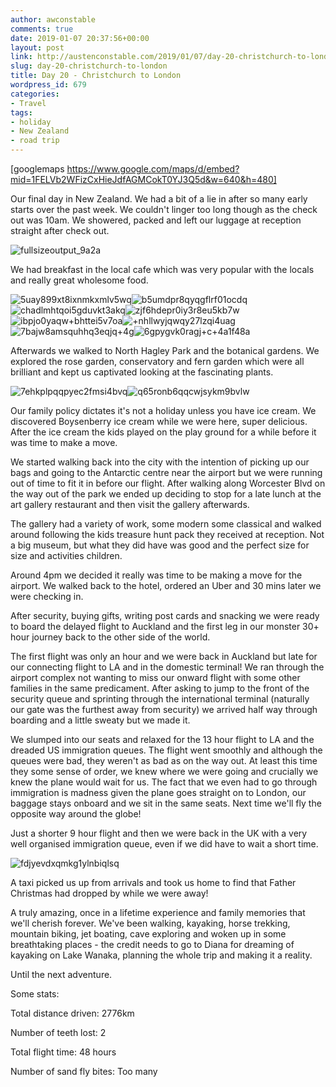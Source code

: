 ```yaml
---
author: awconstable
comments: true
date: 2019-01-07 20:37:56+00:00
layout: post
link: http://austenconstable.com/2019/01/07/day-20-christchurch-to-london/
slug: day-20-christchurch-to-london
title: Day 20 - Christchurch to London
wordpress_id: 679
categories:
- Travel
tags:
- holiday
- New Zealand
- road trip
---
```


[googlemaps https://www.google.com/maps/d/embed?mid=1FELVb2WFizCxHieJdfAGMCokT0YJ3Q5d&w=640&h=480]

Our final day in New Zealand. We had a bit of a lie in after so many early starts over the past week. We couldn't linger too long though as the check out was 10am. We showered, packed and left our luggage at reception straight after check out.

![fullsizeoutput_9a2a](https://austenconstable.files.wordpress.com/2019/01/fullsizeoutput_9a2a.jpeg)

We had breakfast in the local cafe which was very popular with the locals and really great wholesome food.

![5uay899xt8ixnmkxmlv5wq](https://austenconstable.files.wordpress.com/2019/01/5uay899xt8ixnmkxmlv5wq.jpg)![b5umdpr8qyqgflrf01ocdq](https://austenconstable.files.wordpress.com/2019/01/b5umdpr8qyqgflrf01ocdq.jpg)![chadlmhtqoi5gduvkt3akq](https://austenconstable.files.wordpress.com/2019/01/chadlmhtqoi5gduvkt3akq.jpg)![zjf6hdepr0iy3r8eu5kb7w](https://austenconstable.files.wordpress.com/2019/01/zjf6hdepr0iy3r8eu5kb7w.jpg)![ibpjo0yaqw+bhttei5v7oa](https://austenconstable.files.wordpress.com/2019/01/ibpjo0yaqwbhttei5v7oa.jpg)![+nhllwyjqwqy27lzqi4uag](https://austenconstable.files.wordpress.com/2019/01/nhllwyjqwqy27lzqi4uag.jpg)![7bajw8amsquhhq3eqjq+4g](https://austenconstable.files.wordpress.com/2019/01/7bajw8amsquhhq3eqjq4g.jpg)![6gpygvk0ragj+c+4a1f48a](https://austenconstable.files.wordpress.com/2019/01/6gpygvk0ragjc4a1f48a.jpg)

Afterwards we walked to North Hagley Park and the botanical gardens. We explored the rose garden, conservatory and fern garden which were all brilliant and kept us captivated looking at the fascinating plants.

![7ehkplpqqpyec2fmsi4bvq](https://austenconstable.files.wordpress.com/2019/01/7ehkplpqqpyec2fmsi4bvq.jpg)![q65ronb6qqcwjsykm9bvlw](https://austenconstable.files.wordpress.com/2019/01/q65ronb6qqcwjsykm9bvlw.jpg)

Our family policy dictates it's not a holiday unless you have ice cream. We discovered Boysenberry ice cream while we were here, super delicious. After the ice cream the kids played on the play ground for a while before it was time to make a move.

We started walking back into the city with the intention of picking up our bags and going to the Antarctic centre near the airport but we were running out of time to fit it in before our flight. After walking along Worcester Blvd on the way out of the park we ended up deciding to stop for a late lunch at the art gallery restaurant and then visit the gallery afterwards.

The gallery had a variety of work, some modern some classical and walked around following the kids treasure hunt pack they received at reception. Not a big museum, but what they did have was good and the perfect size for size and activities children.

Around 4pm we decided it really was time to be making a move for the airport. We walked back to the hotel, ordered an Uber and 30 mins later we were checking in.

After security, buying gifts, writing post cards and snacking we were ready to board the delayed flight to Auckland and the first leg in our monster 30+ hour journey back to the other side of the world.

The first flight was only an hour and we were back in Auckland but late for our connecting flight to LA and in the domestic terminal! We ran through the airport complex not wanting to miss our onward flight with some other families in the same predicament. After asking to jump to the front of the security queue and sprinting through the international terminal (naturally our gate was the furthest away from security) we arrived half way through boarding and a little sweaty but we made it.

We slumped into our seats and relaxed for the 13 hour flight to LA and the dreaded US immigration queues. The flight went smoothly and although the queues were bad, they weren't as bad as on the way out. At least this time they some sense of order, we knew where we were going and crucially we knew the plane would wait for us. The fact that we even had to go through immigration is madness given the plane goes straight on to London, our baggage stays onboard and we sit in the same seats. Next time we'll fly the opposite way around the globe!

Just a shorter 9 hour flight and then we were back in the UK with a very well organised immigration queue, even if we did have to wait a short time.

![fdjyevdxqmkg1ylnbiqlsq](https://austenconstable.files.wordpress.com/2019/01/fdjyevdxqmkg1ylnbiqlsq.jpg)

A taxi picked us up from arrivals and took us home to find that Father Christmas had dropped by while we were away!

A truly amazing, once in a lifetime experience and family memories that we'll cherish forever. We've been walking, kayaking, horse trekking, mountain biking, jet boating, cave exploring and woken up in some breathtaking places - the credit needs to go to Diana for dreaming of kayaking on Lake Wanaka, planning the whole trip and making it a reality.

Until the next adventure.

Some stats:

Total distance driven: 2776km

Number of teeth lost: 2

Total flight time: 48 hours

Number of sand fly bites: Too many






